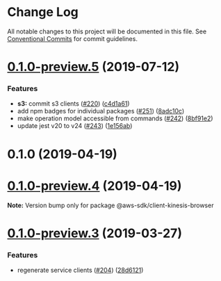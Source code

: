 # Change Log

All notable changes to this project will be documented in this file.
See [Conventional Commits](https://conventionalcommits.org) for commit guidelines.

# [0.1.0-preview.5](https://github.com/aws/aws-sdk-js-v3/compare/@aws-sdk/client-kinesis-browser@0.1.0-preview.3...@aws-sdk/client-kinesis-browser@0.1.0-preview.5) (2019-07-12)

### Features

- **s3:** commit s3 clients ([#220](https://github.com/aws/aws-sdk-js-v3/issues/220)) ([c4d1a61](https://github.com/aws/aws-sdk-js-v3/commit/c4d1a61))
- add npm badges for individual packages ([#251](https://github.com/aws/aws-sdk-js-v3/issues/251)) ([8adc10c](https://github.com/aws/aws-sdk-js-v3/commit/8adc10c))
- make operation model accessible from commands ([#242](https://github.com/aws/aws-sdk-js-v3/issues/242)) ([8bf91e2](https://github.com/aws/aws-sdk-js-v3/commit/8bf91e2))
- update jest v20 to v24 ([#243](https://github.com/aws/aws-sdk-js-v3/issues/243)) ([1e156ab](https://github.com/aws/aws-sdk-js-v3/commit/1e156ab))

# 0.1.0 (2019-04-19)

# [0.1.0-preview.4](https://github.com/aws/aws-sdk-js-v3/compare/@aws-sdk/client-kinesis-browser@0.1.0-preview.3...@aws-sdk/client-kinesis-browser@0.1.0-preview.4) (2019-04-19)

**Note:** Version bump only for package @aws-sdk/client-kinesis-browser

# [0.1.0-preview.3](https://github.com/aws/aws-sdk-js-v3/compare/@aws-sdk/client-kinesis-browser@0.1.0-preview.2...@aws-sdk/client-kinesis-browser@0.1.0-preview.3) (2019-03-27)

### Features

- regenerate service clients ([#204](https://github.com/aws/aws-sdk-js-v3/issues/204)) ([28d6121](https://github.com/aws/aws-sdk-js-v3/commit/28d6121))
